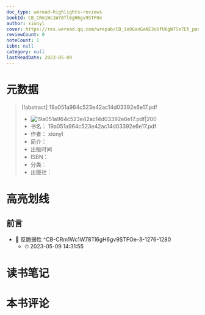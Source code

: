 ```yaml
---
doc_type: weread-highlights-reviews
bookId: CB_CRm1Wc1W78Tl6gH6gv9STFOe
author: xionyl
cover: https://res.weread.qq.com/wrepub/CB_1o9GanGaNE3o6fU6gW7Se7Et_parsecover
reviewCount: 0
noteCount: 1
isbn: null
category: null
lastReadDate: 2023-05-09
---
```

# 元数据
> [!abstract] 19a051a964c523e42ac14d03392e6e17.pdf
> - ![ 19a051a964c523e42ac14d03392e6e17.pdf|200](https://res.weread.qq.com/wrepub/CB_1o9GanGaNE3o6fU6gW7Se7Et_parsecover)
> - 书名： 19a051a964c523e42ac14d03392e6e17.pdf
> - 作者： xionyl
> - 简介： 
> - 出版时间 
> - ISBN： 
> - 分类： 
> - 出版社： 

# 高亮划线

## 前言


- 📌 反脆弱性 ^CB-CRm1Wc1W78Tl6gH6gv9STFOe-3-1276-1280
    - ⏱ 2023-05-09 14:31:55 
# 读书笔记

# 本书评论
